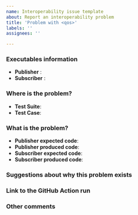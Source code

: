 ```yaml
---
name: Interoperability issue template
about: Report an interoperability problem
title: 'Problem with <qos>'
labels: ''
assignees: ''

---
```


### Executables information

- **Publisher** : 
- **Subscriber** :

### Where is the problem?

- **Test Suite**:
- **Test Case**:

### What is the problem?

- **Publisher expected code**:
- **Publisher produced code**:
- **Subscriber expected code**:
- **Subscriber produced code**:

### Suggestions about why this problem exists

### Link to the GitHub Action run

### Other comments
